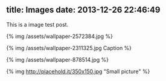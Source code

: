 title: Images
date: 2013-12-26 22:46:49
---

This is a image test post.

{% img /assets/wallpaper-2572384.jpg %}

{% img /assets/wallpaper-2311325.jpg Caption %}

{% img /assets/wallpaper-878514.jpg %}

{% img http://placehold.it/350x150.jpg "Small picture" %}

